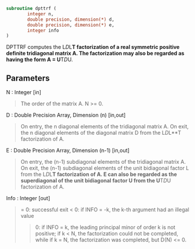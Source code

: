 ```fortran
subroutine dpttrf (
		integer n,
		double precision, dimension(*) d,
		double precision, dimension(*) e,
		integer info
)
```

 DPTTRF computes the L*D*L**T factorization of a real symmetric
 positive definite tridiagonal matrix A.  The factorization may also
 be regarded as having the form A = U**T*D*U.

## Parameters
N : Integer [in]
> The order of the matrix A.  N >= 0.

D : Double Precision Array, Dimension (n) [in,out]
> On entry, the n diagonal elements of the tridiagonal matrix
> A.  On exit, the n diagonal elements of the diagonal matrix
> D from the L*D*L**T factorization of A.

E : Double Precision Array, Dimension (n-1) [in,out]
> On entry, the (n-1) subdiagonal elements of the tridiagonal
> matrix A.  On exit, the (n-1) subdiagonal elements of the
> unit bidiagonal factor L from the L*D*L**T factorization of A.
> E can also be regarded as the superdiagonal of the unit
> bidiagonal factor U from the U**T*D*U factorization of A.

Info : Integer [out]
> = 0: successful exit
> < 0: if INFO = -k, the k-th argument had an illegal value
> > 0: if INFO = k, the leading principal minor of order k
> is not positive; if k < N, the factorization could not
> be completed, while if k = N, the factorization was
> completed, but D(N) <= 0.

